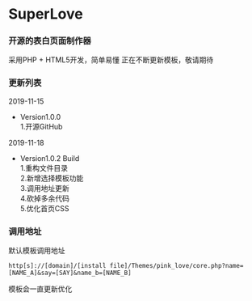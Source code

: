 # SuperLove #
### 开源的表白页面制作器 ###
采用PHP + HTML5开发，简单易懂
正在不断更新模板，敬请期待
### 更新列表 ###
2019-11-15
- Version1.0.0  
	1.开源GitHub

2019-11-18
- Version1.0.2 Build  
	1.重构文件目录  
	2.新增选择模板功能  
	3.调用地址更新  
	4.砍掉多余代码  
	5.优化首页CSS

### 调用地址 ###
默认模板调用地址

	http[s]://[domain]/[install file]/Themes/pink_love/core.php?name=[NAME_A]&say=[SAY]&name_b=[NAME_B]

模板会一直更新优化
